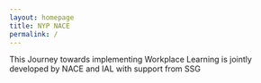 ```yaml
---
layout: homepage
title: NYP NACE
permalink: /
---
```


This Journey towards implementing Workplace Learning is jointly developed by NACE and IAL with support from SSG
